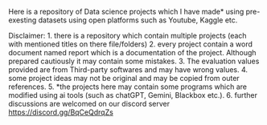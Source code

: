 Here is a repository of Data science projects which I have made* using pre-exesting datasets using open platforms such as Youtube, Kaggle etc.

Disclaimer: 1. there is a repository which contain multiple projects (each with mentioned titles on there file/folders)
2. every project contain a word document named report which is a documentation of the project. Although prepared cautiously it may contain some mistakes.
3. The evaluation values provided are from Third-party softwares and may have wrong values.
4. some project ideas may not be original and may be copied from outer references.
5. *the projects here may contain some programs which are modified using ai tools (such as chatGPT, Gemini, Blackbox etc.).
6. further discussions are welcomed on our discord server https://discord.gg/BqCeQdrqZs
